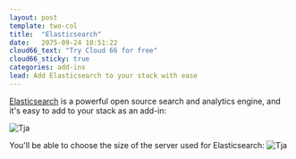 ```yaml
---
layout: post
template: two-col
title:  "Elasticsearch"
date:   2075-09-24 10:51:22
cloud66_text: "Try Cloud 66 for free"
cloud66_sticky: true
categories: add-ins
lead: Add Elasticsearch to your stack with ease
---
```


[Elasticsearch](http://www.elasticsearch.org/) is a powerful open source search and analytics engine, and it's easy to add to your stack as an add-in:

![Tja](http://cdn.cloud66.com/images/help/addin_elasticsearch.png)

You'll be able to choose the size of the server used for Elasticsearch:
![Tja](http://cdn.cloud66.com/images/help/addin_example_elasticsearch.png)
